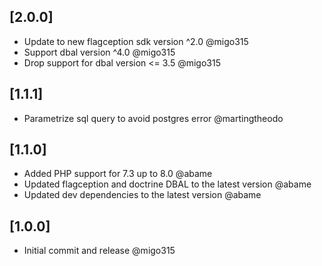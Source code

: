 ## [2.0.0]
- Update to new flagception sdk version ^2.0 @migo315
- Support dbal version ^4.0 @migo315
- Drop support for dbal version <= 3.5 @migo315

## [1.1.1]
- Parametrize sql query to avoid postgres error @martingtheodo

## [1.1.0]
- Added PHP support for 7.3 up to 8.0 @abame
- Updated flagception and doctrine DBAL to the latest version @abame
- Updated dev dependencies to the latest version @abame

## [1.0.0]
- Initial commit and release @migo315

